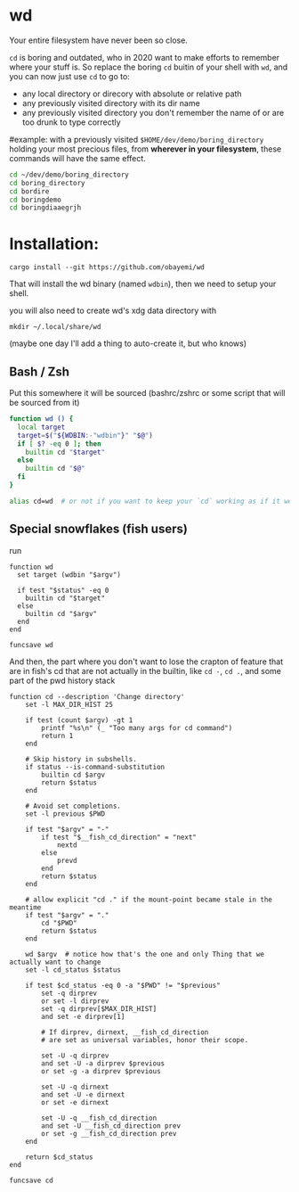 # wd
Your entire filesystem have never been so close.

`cd` is boring and outdated, who in 2020 want to make efforts to remember where
your stuff is. So replace the boring `cd` buitin of your shell with `wd`, and
you can now just use `cd` to go to:
- any local directory or direcory with absolute or relative path 
- any previously visited directory with its dir name
- any previously visited directory you don't remember the name of or are too
  drunk to type correctly

#example:
with a previously visited `$HOME/dev/demo/boring_directory` holding your most
precious files, from **wherever in your filesystem**, these commands will have
the same effect.

```sh
cd ~/dev/demo/boring_directory
cd boring_directory
cd bordire
cd boringdemo
cd boringdiaaegrjh
```

# Installation:

```
cargo install --git https://github.com/obayemi/wd
```

That will install the wd binary (named `wdbin`), then we need to setup your shell.

you will also need to create wd's xdg data directory with
```
mkdir ~/.local/share/wd
```
(maybe one day I'll add a thing to auto-create it, but who knows)

## Bash / Zsh

Put this somewhere it will be sourced (bashrc/zshrc or some script that will be
sourced from it)

```sh
function wd () {
  local target
  target=$("${WDBIN:-"wdbin"}" "$@")
  if [ $? -eq 0 ]; then
    builtin cd "$target"
  else
    builtin cd "$@"
  fi
}

alias cd=wd  # or not if you want to keep your `cd` working as if it were in the 80s
```

## Special snowflakes (fish users)

run

```
function wd
  set target (wdbin "$argv")

  if test "$status" -eq 0
    builtin cd "$target"
  else
    builtin cd "$argv"
  end
end

funcsave wd
```

And then, the part where you don't want to lose the crapton of feature that are
in fish's cd that are not actually in the builtin, like `cd -`, `cd .`, and
some part of the pwd history stack

```
function cd --description 'Change directory'
    set -l MAX_DIR_HIST 25

    if test (count $argv) -gt 1
        printf "%s\n" (_ "Too many args for cd command")
        return 1
    end

    # Skip history in subshells.
    if status --is-command-substitution
        builtin cd $argv
        return $status
    end

    # Avoid set completions.
    set -l previous $PWD

    if test "$argv" = "-"
        if test "$__fish_cd_direction" = "next"
            nextd
        else
            prevd
        end
        return $status
    end

    # allow explicit "cd ." if the mount-point became stale in the meantime
    if test "$argv" = "."
        cd "$PWD"
        return $status
    end

    wd $argv  # notice how that's the one and only Thing that we actually want to change
    set -l cd_status $status

    if test $cd_status -eq 0 -a "$PWD" != "$previous"
        set -q dirprev
        or set -l dirprev
        set -q dirprev[$MAX_DIR_HIST]
        and set -e dirprev[1]

        # If dirprev, dirnext, __fish_cd_direction
        # are set as universal variables, honor their scope.

        set -U -q dirprev
        and set -U -a dirprev $previous
        or set -g -a dirprev $previous

        set -U -q dirnext
        and set -U -e dirnext
        or set -e dirnext

        set -U -q __fish_cd_direction
        and set -U __fish_cd_direction prev
        or set -g __fish_cd_direction prev
    end

    return $cd_status
end

funcsave cd
```

